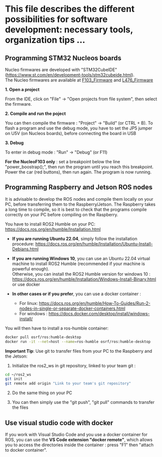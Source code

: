 # This file describes the different possibilities for software development: necessary tools, organization tips ...

## Programming STM32 Nucleos boards

Nucleo firmwares are developed with "STM32CubeIDE" (https://www.st.com/en/development-tools/stm32cubeide.html). \
The Nucleo firmwares are available at [F103_Firmware](../nucleoF103/firmware) and [L476_Firmware](../nucleoL476/firmware)

**1. Open a project**

From the IDE, click on "File" -> "Open projects from file system", then select the firmware. 


**2. Compile and run the poject**

You can then compile the firmware : "Project" -> "Build" (or CTRL + B). 
To flash a program and use the debug mode, you have to set the JP5 jumper on U5V (on Nucleos boards), before connecting the board in USB

**3. Debug**

To enter in debug mode : "Run" -> "Debug" (or F11)

**For the NucleoF103 only** : set a breakpoint below the line "power_boostrap();", then run the program until you reach this breakpoint. Power the car (red buttons), then run again. The program is now running.


## Programming Raspberry and Jetson ROS nodes

It is advisable to develop the ROS nodes and compile them locally on your PC, before transferring them to the Raspberry/Jetson. 
The Raspberry takes a long time to compile, so it is best to check that the programs compile correctly on your PC before compiling on 
the Raspberry.

You have to install ROS2 Humble on your PC: https://docs.ros.org/en/humble/Installation.html 

* **If you are running Ubuntu 22.04**, simply follow the installation procedure: https://docs.ros.org/en/humble/Installation/Ubuntu-Install-Debians.html

* **If you are running Windows 10**, you can use an Ubuntu 22.04 virtual machine to install ROS2 Humble
 (recommended if your machine is powerful enough). \
 Otherwise, you can install the ROS2 Humble version for windows 10 : https://docs.ros.org/en/humble/Installation/Windows-Install-Binary.html or use docker

* **In other cases or if you prefer**, you can use a docker container :
   - For linux: https://docs.ros.org/en/humble/How-To-Guides/Run-2-nodes-in-single-or-separate-docker-containers.html 
   - For windows : https://docs.docker.com/desktop/install/windows-install/ 

You will then have to install a ros-humble container:

```sh
docker pull osrf/ros:humble-desktop
docker run -it --net=host --name=ros-humble osrf/ros:humble-desktop 
```

   

**Important Tip**: Use git to transfer files from your PC to the Raspberry and the Jetson:

1. Initialize the ros2_ws in git repository, linked to your team git :
```sh
cd ~/ros2_ws
git init
git remote add origin "Link to your team's git repository"
```

2. Do the same thing on your PC

3. You can then simply use the "git push", "git pull" commands to transfer the files

## Use visual studio code with docker

If you work with Visual Studio Code and you use a docker container for ROS, you can use the **VS Code extension "docker remote"**, which allows you to access the directories inside the container : press "F1" then "attach to docker container".
